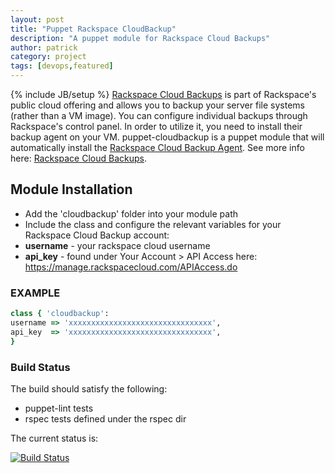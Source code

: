 ```yaml
---
layout: post
title: "Puppet Rackspace CloudBackup"
description: "A puppet module for Rackspace Cloud Backups"
author: patrick
category: project
tags: [devops,featured]
---
```

{% include JB/setup %}
[Rackspace Cloud Backups](http://www.rackspace.com/cloud/backup/) is part of Rackspace's public cloud offering and allows you to backup your server file systems (rather than a VM image).  You can configure individual backups through Rackspace's control panel.  In order to utilize it, you need to install their backup agent on your VM.  puppet-cloudbackup is a puppet module that will automatically install the [Rackspace Cloud Backup Agent](http://www.rackspace.com/knowledge_center/article/rackspace-cloud-backup-install-the-agent).  See more info here: [Rackspace Cloud Backups](http://www.rackspace.com/cloud/backup/).

## Module Installation

* Add the 'cloudbackup' folder into your module path
* Include the class and configure the relevant variables for your Rackspace Cloud Backup account:
* __username__ - your rackspace cloud username
* __api_key__ - found under Your Account > API Access here: https://manage.rackspacecloud.com/APIAccess.do

### EXAMPLE

```ruby
class { 'cloudbackup':
username => 'xxxxxxxxxxxxxxxxxxxxxxxxxxxxxxxx',
api_key  => 'xxxxxxxxxxxxxxxxxxxxxxxxxxxxxxxx',
}
```

### Build Status
The build should satisfy the following:

* puppet-lint tests
* rspec tests defined under the rspec dir

The current status is: 

[![Build Status](https://secure.travis-ci.org/avatarnewyork/puppet-cloudbackup.png?branch=master)](http://travis-ci.org/avatarnewyork/puppet-cloudbackup)
